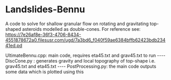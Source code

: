 # Landslides-Bennu
A code to solve for shallow granular flow on rotating and gravitating top-shaped asteroids modelled as double-cones. 
For reference see: https://7e26af8e-36f3-4706-8434-4551878672a0.filesusr.com/ugd/7a3bd6_f040f59ae6384bffb62423bdb23441ed.pd

UltimateBennu.cpp: main code, requires eta45.txt and grav45.txt to run ----
DiscCone.py      : generates gravity and local topography of top-shape i.e. grav45.txt and eta45.txt ----
PostProcessing.py: the main code outputs some data which is plotted using this 
